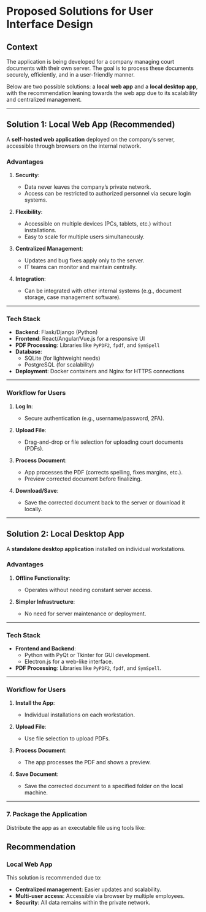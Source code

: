 # Proposed Solutions for User Interface Design

## Context
The application is being developed for a company managing court documents with their own server. The goal is to process these documents securely, efficiently,
and in a user-friendly manner.

Below are two possible solutions: a **local web app** and a **local desktop app**, with the recommendation leaning towards
the web app due to its scalability and centralized management.

---

## Solution 1: Local Web App (Recommended)

A **self-hosted web application** deployed on the company’s server, accessible through browsers on the internal network.

### **Advantages**
1. **Security**:
    - Data never leaves the company’s private network.
    - Access can be restricted to authorized personnel via secure login systems.

2. **Flexibility**:
    - Accessible on multiple devices (PCs, tablets, etc.) without installations.
    - Easy to scale for multiple users simultaneously.

3. **Centralized Management**:
    - Updates and bug fixes apply only to the server.
    - IT teams can monitor and maintain centrally.

4. **Integration**:
    - Can be integrated with other internal systems (e.g., document storage, case management software).

---

### **Tech Stack**
- **Backend**: Flask/Django (Python)
- **Frontend**: React/Angular/Vue.js for a responsive UI
- **PDF Processing**: Libraries like `PyPDF2`, `fpdf`, and `SymSpell`
- **Database**:
    - SQLite (for lightweight needs)
    - PostgreSQL (for scalability)
- **Deployment**: Docker containers and Nginx for HTTPS connections

---

### **Workflow for Users**
1. **Log In**:
    - Secure authentication (e.g., username/password, 2FA).

2. **Upload File**:
    - Drag-and-drop or file selection for uploading court documents (PDFs).

3. **Process Document**:
    - App processes the PDF (corrects spelling, fixes margins, etc.).
    - Preview corrected document before finalizing.

4. **Download/Save**:
    - Save the corrected document back to the server or download it locally.

---

## Solution 2: Local Desktop App

A **standalone desktop application** installed on individual workstations.

### **Advantages**
1. **Offline Functionality**:
    - Operates without needing constant server access.

2. **Simpler Infrastructure**:
    - No need for server maintenance or deployment.

---

### **Tech Stack**
- **Frontend and Backend**:
    - Python with PyQt or Tkinter for GUI development.
    - Electron.js for a web-like interface.
- **PDF Processing**: Libraries like `PyPDF2`, `fpdf`, and `SymSpell`.

---

### **Workflow for Users**
1. **Install the App**:
    - Individual installations on each workstation.

2. **Upload File**:
    - Use file selection to upload PDFs.

3. **Process Document**:
    - The app processes the PDF and shows a preview.

4. **Save Document**:
    - Save the corrected document to a specified folder on the local machine.

---

### 7. Package the Application

Distribute the app as an executable file using tools like:

## Recommendation

### **Local Web App**
This solution is recommended due to:
- **Centralized management**: Easier updates and scalability.
- **Multi-user access**: Accessible via browser by multiple employees.
- **Security**: All data remains within the private network.

